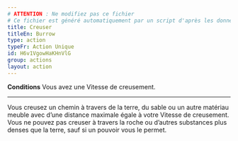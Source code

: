 ```yaml
---
# ATTENTION : Ne modifiez pas ce fichier
# Ce fichier est généré automatiquement par un script d'après les données du module Foundry VTT officiel et de sa traduction
title: Creuser
titleEn: Burrow
type: action
typeFr: Action Unique
id: H6v1VgowHaKHnVlG
group: actions
layout: action
---
```

<p><strong>Conditions</strong> Vous avez une Vitesse de creusement.</p><hr><p>Vous creusez un chemin à travers de la terre, du sable ou un autre matériau meuble avec d’une distance maximale égale à votre Vitesse de creusement. Vous ne pouvez pas creuser à travers la roche ou d’autres substances plus denses que la terre, sauf si un pouvoir vous le permet.</p>
